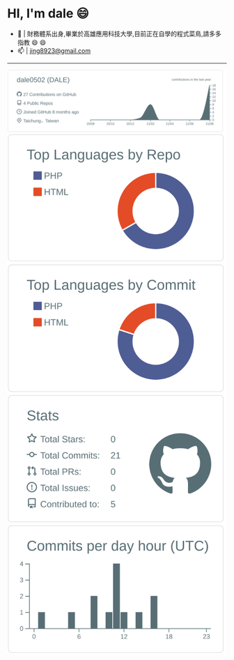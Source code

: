 # HI, I'm dale :smile:

* :pushpin:  | 財務體系出身,畢業於高雄應用科技大學,目前正在自學的程式菜鳥,請多多指教 :smile:  :smile:
* :mailbox:  | jing8923@gmail.com

*** 



[![](https://raw.githubusercontent.com/dale0502/dale0502/master/profile-summary-card-output/default/0-profile-details.svg)](https://github.com/vn7n24fzkq/github-profile-summary-cards)
[![](https://raw.githubusercontent.com/dale0502/dale0502/master/profile-summary-card-output/default/1-repos-per-language.svg)](https://github.com/vn7n24fzkq/github-profile-summary-cards) [![](https://raw.githubusercontent.com/dale0502/dale0502/master/profile-summary-card-output/default/2-most-commit-language.svg)](https://github.com/vn7n24fzkq/github-profile-summary-cards)
[![](https://raw.githubusercontent.com/dale0502/dale0502/master/profile-summary-card-output/default/3-stats.svg)](https://github.com/vn7n24fzkq/github-profile-summary-cards) [![](https://raw.githubusercontent.com/dale0502/dale0502/master/profile-summary-card-output/default/4-productive-time.svg)](https://github.com/vn7n24fzkq/github-profile-summary-cards)






